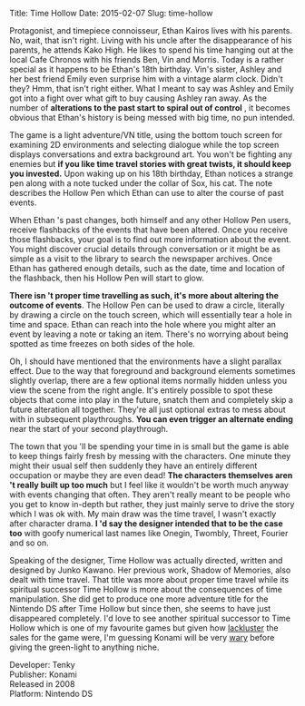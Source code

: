 Title: Time Hollow
Date: 2015-02-07
Slug: time-hollow

Protagonist, and timepiece connoisseur, Ethan Kairos lives with his parents.
No, wait, that isn't right. Living with his uncle after the disappearance of
his parents, he attends Kako High. He likes to spend his time hanging out at
the local Cafe Chronos with his friends Ben, Vin and Morris. Today is a rather
special as it happens to be Ethan's 18th birthday. Vin's sister, Ashley and
her best friend Emily even surprise him with a vintage alarm clock. Didn't
they? Hmm, that isn't right either. What I meant to say was Ashley and Emily
got into a fight over what gift to buy causing Ashley ran away. As the number
of **alterations to the past start to spiral out of control** , it becomes
obvious that Ethan's history is being messed with big time, no pun intended.  
  
The game is a light adventure/VN title, using the bottom touch screen for
examining 2D environments and selecting dialogue while the top screen displays
conversations and extra background art. You won't be fighting any enemies but
**if you like time travel stories with great twists, it should keep you
invested.** Upon waking up on his 18th birthday, Ethan notices a strange pen
along with a note tucked under the collar of Sox, his cat. The note describes
the Hollow Pen which Ethan can use to alter the course of past events.  
  
When Ethan 's past changes, both himself and any other Hollow Pen users,
receive flashbacks of the events that have been altered. Once you receive
those flashbacks, your goal is to find out more information about the event.
You might discover crucial details through conversation or it might be as
simple as a visit to the library to search the newspaper archives. Once Ethan
has gathered enough details, such as the date, time and location of the
flashback, then his Hollow Pen will start to glow.  
  
**There isn 't proper time travelling as such, it's more about altering the
outcome of events**. The Hollow Pen can be used to draw a circle, literally by
drawing a circle on the touch screen, which will essentially tear a hole in
time and space. Ethan can reach into the hole where you might alter an event
by leaving a note or taking an item. There's no worrying about being spotted
as time freezes on both sides of the hole.  
  
Oh, I should have mentioned that the environments have a slight parallax
effect. Due to the way that foreground and background elements sometimes
slightly overlap, there are a few optional items normally hidden unless you
view the scene from the right angle. It's entirely possible to spot these
objects that come into play in the future, snatch them and completely skip a
future alteration all together. They're all just optional extras to mess about
with in subsequent playthroughs. **You can even trigger an alternate ending**
near the start of your second playthrough.  
  
The town that you 'll be spending your time in is small but the game is able
to keep things fairly fresh by messing with the characters. One minute they
might their usual self then suddenly they have an entirely different
occupation or maybe they are even dead! **The characters themselves aren 't
really built up too much** but I feel like it wouldn't be worth much anyway
with events changing that often. They aren't really meant to be people who you
get to know in-depth but rather, they just mainly serve to drive the story
which I was ok with. My main draw was the time travel, I wasn't exactly after
character drama. **I 'd say the designer intended that to be the case too**
with goofy numerical last names like Onegin, Twombly, Threet, Fourier and so
on.  
  
Speaking of the designer, Time Hollow was actually directed, written and
designed by Junko Kawano. Her previous work, Shadow of Memories, also dealt
with time travel. That title was more about proper time travel while its
spiritual successor Time Hollow is more about the consequences of time
manipulation. She did get to produce one more adventure title for the Nintendo
DS after Time Hollow but since then, she seems to have just disappeared
completely. I'd love to see another spiritual successor to Time Hollow which
is one of my favourite games but given how
[lackluster](http://www.vgchartz.com/game/16779/time-hollow/) the sales for
the game were, I'm guessing Konami will be very
[wary](https://www.youtube.com/v/QBDoZfjMagU) before giving the green-light to
anything niche.  
  
Developer: Tenky  
Publisher: Konami  
Released in 2008  
Platform: Nintendo DS

